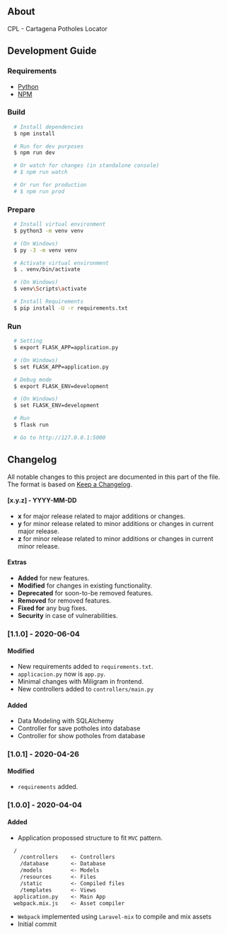 ## About
CPL - Cartagena Potholes Locator

## Development Guide
### Requirements
- [Python](https://www.python.org/)
- [NPM](https://www.npmjs.com/)

### Build
```sh
  # Install dependencies
  $ npm install

  # Run for dev purposes
  $ npm run dev

  # Or watch for changes (in standalone console)
  # $ npm run watch

  # Or run for production
  # $ npm run prod
```

### Prepare
```sh
  # Install virtual environment
  $ python3 -m venv venv

  # (On Windows)
  $ py -3 -m venv venv

  # Activate virtual environment
  $ . venv/bin/activate

  # (On Windows)
  $ venv\Scripts\activate

  # Install Requirements
  $ pip install -U -r requirements.txt
```

### Run
```sh
  # Setting
  $ export FLASK_APP=application.py

  # (On Windows)
  $ set FLASK_APP=application.py

  # Debug mode
  $ export FLASK_ENV=development

  # (On Windows)
  $ set FLASK_ENV=development

  # Run
  $ flask run

  # Go to http://127.0.0.1:5000
```

## Changelog
All notable changes to this project are documented in this part of the file. The format is based on [Keep a Changelog](http://keepachangelog.com/).

#### [x.y.z] - YYYY-MM-DD
- **x** for major release related to major additions or changes.
- **y** for minor release related to minor additions or changes in current major release.
- **z** for minor release related to minor additions or changes in current minor release.

#### Extras
- **Added** for new features.
- **Modified** for changes in existing functionality.
- **Deprecated** for soon-to-be removed features.
- **Removed** for removed features.
- **Fixed for** any bug fixes.
- **Security** in case of vulnerabilities.

### [1.1.0] - 2020-06-04
#### Modified
- New requirements added to `requirements.txt`.
- `applicacion.py` now is `app.py`.
- Minimal changes with Miligram in frontend.
- New controllers added to `controllers/main.py`

#### Added
- Data Modeling with SQLAlchemy
- Controller for save potholes into database 
- Controller for show potholes from database

### [1.0.1] - 2020-04-26
#### Modified
- `requirements` added. 

### [1.0.0] - 2020-04-04
#### Added
- Application propossed structure to fit `MVC` pattern.
```txt
  /
    /controllers    <- Controllers
    /database       <- Database
    /models         <- Models
    /resources      <- Files
    /static         <- Compiled files
    /templates      <- Views
  application.py    <- Main App
  webpack.mix.js    <- Asset compiler
```
- `Webpack` implemented using `Laravel-mix` to compile and mix assets
- Initial commit
